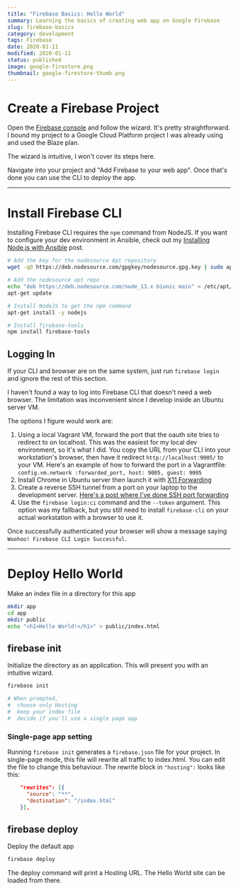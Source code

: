 ```yaml
---
title: "Firebase Basics: Hello World"
summary: Learning the basics of creating web app on Google Firebase
slug: firebase-basics
category: development
tags: Firebase
date: 2020-01-11
modified: 2020-01-11
status: published
image: google-firestore.png
thumbnail: google-firestore-thumb.png
---
```



# Create a Firebase Project

Open the [Firebase console](https://console.firebase.google.com/) and follow
the wizard. It's pretty straightforward. I bound my project to a Google Cloud
Platform project I was already using and used the Blaze plan.

The wizard is intuitive, I won't cover its steps here.

Navigate into your project and "Add Firebase to your web app". Once that's done
you can use the CLI to deploy the app.


---

# Install Firebase CLI

Installing Firebase CLI requires the `npm` command from NodeJS.
If you want to configure your dev environment in Ansible, check out my
[Installing Node.js with Ansible](http://localhost:8000/nodejs-ansible.html)
post.


```bash
# Add the key for the nodesource Apt repository
wget -qO https://deb.nodesource.com/gpgkey/nodesource.gpg.key | sudo apt-key add -

# Add the nodesource apt repo
echo "deb https://deb.nodesource.com/node_13.x bionic main" > /etc/apt/sources.d/nodesource
apt-get update

# Install NodeJS to get the npm command
apt-get install -y nodejs

# Install firebase-tools
npm install firebase-tools
```


## Logging In

If your CLI and browser are on the same system, just run `firebase login` and
ignore the rest of this section.

I haven't found a way to log into Firebase CLI that doesn't need a web browser.
The limitation was inconvenient since I develop inside an Ubuntu server VM.

The options I figure would work are:

1. Using a local Vagrant VM, forward the port that the oauth site tries to
   redirect to on localhost. This was the easiest for my local dev environment,
   so it's what I did. You copy the URL from your CLI into your workstation's
   browser, then have it redirect `http://localhost:9005/` to your VM. Here's
   an example of how to forward the port in a Vagrantfile:
   `config.vm.network :forwarded_port, host: 9005, guest: 9005`
1. Install Chrome in Ubuntu server then launch it with
   [X11 Forwarding](/x11-forwarding-ubuntu.html)
1. Create a reverse SSH tunnel from a port on your laptop to the development
   server. [Here's a post where I've done SSH port forwarding](/dial-home-device.html)
1. Use the `firebase login:ci` command and the
   `--token` argument. This option was my fallback, but you still need to
   install `firebase-cli` on your actual workstation with a browser to use it.

Once successfully authenticated your browser will show a message saying
`Woohoo! Firebase CLI Login Successful`.

---


# Deploy Hello World

Make an index file in a directory for this app

```bash
mkdir app
cd app
mkdir public
echo "<h1>Hello World!</h1>" > public/index.html
```

## firebase init

Initialize the directory as an application. This will present you with an
intuitive wizard.

```bash
firebase init

# When prompted,
#  choose only Hosting
#  keep your index file
#  decide if you'll use a single page app
```

### Single-page app setting

Running `firebase init` generates a `firebase.json` file for your project.
In single-page mode, this file will rewrite all traffic to index.html. You can
edit the file to change this behaviour. The rewrite block in `"hosting":` looks
like this:

```json
    "rewrites": [{
      "source": "**",
      "destination": "/index.html"
    }],
```


## firebase deploy
Deploy the default app

```bash
firebase deploy
```

The deploy command will print a Hosting URL. The Hello World site can be loaded
from there.
